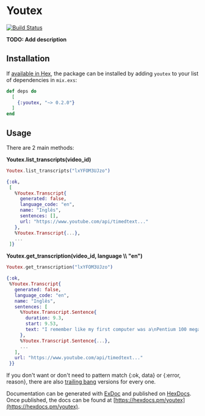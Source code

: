 # Youtex
[![Build Status](https://github.com/patrykwozinski/youtex/workflows/CI/badge.svg)](https://github.com/patrykwozinski/youtex/actions)

**TODO: Add description**
## Installation

If [available in Hex](https://hex.pm/docs/publish), the package can be installed
by adding `youtex` to your list of dependencies in `mix.exs`:

```elixir
def deps do
  [
    {:youtex, "~> 0.2.0"}
  ]
end
```

## Usage

There are 2 main methods:

**Youtex.list_transcripts(video_id)**

```elixir
Youtex.list_transcripts("lxYFOM3UJzo")

{:ok,
 [
   %Youtex.Transcript{
     generated: false,
     language_code: "en",
     name: "Inglês",
     sentences: [],
     url: "https://www.youtube.com/api/timedtext..."
   },
   %Youtex.Transcript{...},
   ...
 ]}
```

**Youtex.get_transcription(video_id, language \\\\ "en")**

```elixir
Youtex.get_transcription("lxYFOM3UJzo")

{:ok,
 %Youtex.Transcript{
   generated: false,
   language_code: "en",
   name: "Inglês",
   sentences: [
     %Youtex.Transcript.Sentence{
       duration: 9.3,
       start: 9.53,
       text: "I remember like my first computer was a\nPentium 100 megahertz. I would be in"
     },
     %Youtex.Transcript.Sentence{...},
     ...
   ],
   url: "https://www.youtube.com/api/timedtext..."
 }}
```

If you don't want or don't need to pattern match {:ok, data} or {:error, reason}, there are also [trailing bang](https://hexdocs.pm/elixir/1.11.4/naming-conventions.html#trailing-bang-foo) versions for every one.

Documentation can be generated with [ExDoc](https://github.com/elixir-lang/ex_doc)
and published on [HexDocs](https://hexdocs.pm). Once published, the docs can
be found at [https://hexdocs.pm/youtex](https://hexdocs.pm/youtex).

